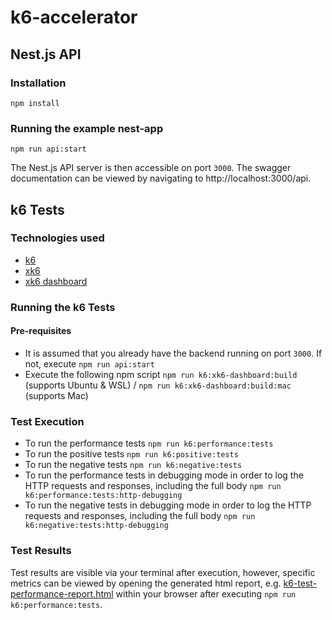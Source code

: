 # k6-accelerator

## Nest.js API

### Installation

`npm install`

### Running the example nest-app

`npm run api:start`

The Nest.js API server is then accessible on port `3000`. The swagger documentation can be viewed by navigating to http://localhost:3000/api.

## k6 Tests

### Technologies used
- [k6](https://k6.io/docs/)
- [xk6](https://github.com/grafana/xk6)
- [xk6 dashboard](https://github.com/grafana/xk6-dashboard)

### Running the k6 Tests

#### Pre-requisites

- It is assumed that you already have the backend running on port `3000`. If not, execute `npm run api:start`
- Execute the following npm script `npm run k6:xk6-dashboard:build` (supports Ubuntu & WSL) / `npm run k6:xk6-dashboard:build:mac` (supports Mac)

### Test Execution

- To run the performance tests `npm run k6:performance:tests`
- To run the positive tests `npm run k6:positive:tests`
- To run the negative tests `npm run k6:negative:tests`
- To run the performance tests in debugging mode in order to log the HTTP requests and responses, including the full body `npm run k6:performance:tests:http-debugging`
- To run the negative tests in debugging mode in order to log the HTTP requests and responses, including the full body `npm run k6:negative:tests:http-debugging`

### Test Results
Test results are visible via your terminal after execution, however, specific metrics can be viewed by opening the generated html report, e.g. [k6-test-performance-report.html](./k6/k6-performance-test-report.html) within your browser after executing `npm run k6:performance:tests`.
